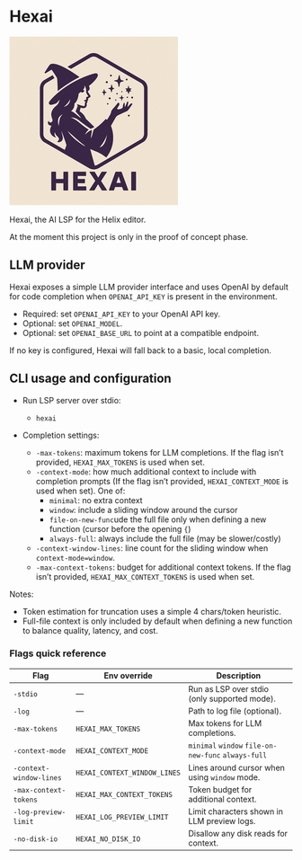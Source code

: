 # Hexai

![HexAI Small Logo](hexai-small.png)

Hexai, the AI LSP for the Helix editor.

At the moment this project is only in the proof of concept phase.

## LLM provider

Hexai exposes a simple LLM provider interface and uses OpenAI by default for
code completion when `OPENAI_API_KEY` is present in the environment.

- Required: set `OPENAI_API_KEY` to your OpenAI API key.
- Optional: set `OPENAI_MODEL`.
- Optional: set `OPENAI_BASE_URL` to point at a compatible endpoint.

If no key is configured, Hexai will fall back to a basic, local completion.

## CLI usage and configuration

- Run LSP server over stdio:
  - `hexai`

- Completion settings:
  - `-max-tokens`: maximum tokens for LLM completions. If the flag isn’t provided, `HEXAI_MAX_TOKENS` is used when set.
  - `-context-mode`: how much additional context to include with completion prompts (If the flag isn’t provided, `HEXAI_CONTEXT_MODE` is used when set). One of:
    - `minimal`: no extra context
    - `window`: include a sliding window around the cursor
    - `file-on-new-func`ude the full file only when defining a new function (cursor before the opening `{`)
    - `always-full`: always include the full file (may be slower/costly)
  - `-context-window-lines`: line count for the sliding window when `context-mode=window`.
  - `-max-context-tokens`: budget for additional context tokens. If the flag isn’t provided, `HEXAI_MAX_CONTEXT_TOKENS` is used when set.

Notes:
- Token estimation for truncation uses a simple 4 chars/token heuristic.
- Full-file context is only included by default when defining a new function to balance quality, latency, and cost.

### Flags quick reference

| Flag                    | Env override               | Description                                        |
|-------------------------|----------------------------|----------------------------------------------------|
| `-stdio`                | —                          | Run as LSP over stdio (only supported mode).       |
| `-log`                  | —                          | Path to log file (optional).                       |
| `-max-tokens`           | `HEXAI_MAX_TOKENS`         | Max tokens for LLM completions.                    |
| `-context-mode`         | `HEXAI_CONTEXT_MODE`       | `minimal` `window` `file-on-new-func` `always-full` |
| `-context-window-lines` | `HEXAI_CONTEXT_WINDOW_LINES` | Lines around cursor when using `window` mode.      |
| `-max-context-tokens`   | `HEXAI_MAX_CONTEXT_TOKENS` | Token budget for additional context.               |
| `-log-preview-limit`    | `HEXAI_LOG_PREVIEW_LIMIT`  | Limit characters shown in LLM preview logs.        |
| `-no-disk-io`           | `HEXAI_NO_DISK_IO`         | Disallow any disk reads for context.               |
